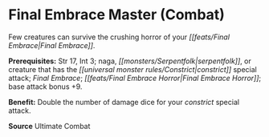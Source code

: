﻿---
cssclass: [feats]

---
# Final Embrace Master (Combat)

Few creatures can survive the crushing horror of your _[[feats/Final Embrace|Final Embrace]]_.

**Prerequisites:** Str 17, Int 3; naga, _[[monsters/Serpentfolk|serpentfolk]]_, or creature that has the _[[universal monster rules/Constrict|constrict]]_ special attack; _Final Embrace_; _[[feats/Final Embrace Horror|Final Embrace Horror]]_; base attack bonus +9.

**Benefit:** Double the number of damage dice for your _constrict_ special attack.

**Source** Ultimate Combat